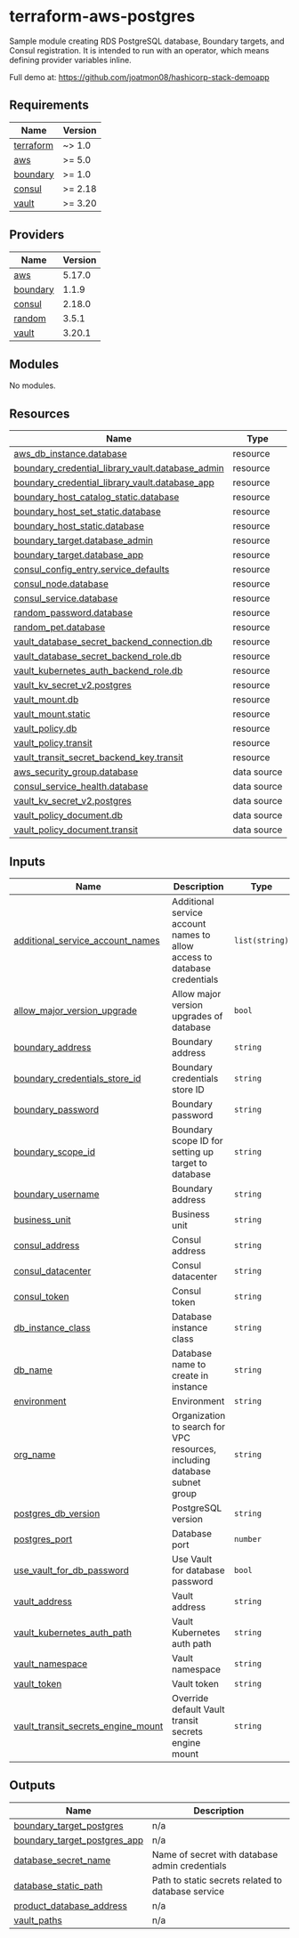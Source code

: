 # terraform-aws-postgres

Sample module creating RDS PostgreSQL database, Boundary targets, and Consul registration.
It is intended to run with an operator, which means defining provider variables inline.

Full demo at: https://github.com/joatmon08/hashicorp-stack-demoapp

## Requirements

| Name | Version |
|------|---------|
| <a name="requirement_terraform"></a> [terraform](#requirement\_terraform) | ~> 1.0 |
| <a name="requirement_aws"></a> [aws](#requirement\_aws) | >= 5.0 |
| <a name="requirement_boundary"></a> [boundary](#requirement\_boundary) | >= 1.0 |
| <a name="requirement_consul"></a> [consul](#requirement\_consul) | >= 2.18 |
| <a name="requirement_vault"></a> [vault](#requirement\_vault) | >= 3.20 |

## Providers

| Name | Version |
|------|---------|
| <a name="provider_aws"></a> [aws](#provider\_aws) | 5.17.0 |
| <a name="provider_boundary"></a> [boundary](#provider\_boundary) | 1.1.9 |
| <a name="provider_consul"></a> [consul](#provider\_consul) | 2.18.0 |
| <a name="provider_random"></a> [random](#provider\_random) | 3.5.1 |
| <a name="provider_vault"></a> [vault](#provider\_vault) | 3.20.1 |

## Modules

No modules.

## Resources

| Name | Type |
|------|------|
| [aws_db_instance.database](https://registry.terraform.io/providers/hashicorp/aws/latest/docs/resources/db_instance) | resource |
| [boundary_credential_library_vault.database_admin](https://registry.terraform.io/providers/hashicorp/boundary/latest/docs/resources/credential_library_vault) | resource |
| [boundary_credential_library_vault.database_app](https://registry.terraform.io/providers/hashicorp/boundary/latest/docs/resources/credential_library_vault) | resource |
| [boundary_host_catalog_static.database](https://registry.terraform.io/providers/hashicorp/boundary/latest/docs/resources/host_catalog_static) | resource |
| [boundary_host_set_static.database](https://registry.terraform.io/providers/hashicorp/boundary/latest/docs/resources/host_set_static) | resource |
| [boundary_host_static.database](https://registry.terraform.io/providers/hashicorp/boundary/latest/docs/resources/host_static) | resource |
| [boundary_target.database_admin](https://registry.terraform.io/providers/hashicorp/boundary/latest/docs/resources/target) | resource |
| [boundary_target.database_app](https://registry.terraform.io/providers/hashicorp/boundary/latest/docs/resources/target) | resource |
| [consul_config_entry.service_defaults](https://registry.terraform.io/providers/hashicorp/consul/latest/docs/resources/config_entry) | resource |
| [consul_node.database](https://registry.terraform.io/providers/hashicorp/consul/latest/docs/resources/node) | resource |
| [consul_service.database](https://registry.terraform.io/providers/hashicorp/consul/latest/docs/resources/service) | resource |
| [random_password.database](https://registry.terraform.io/providers/hashicorp/random/latest/docs/resources/password) | resource |
| [random_pet.database](https://registry.terraform.io/providers/hashicorp/random/latest/docs/resources/pet) | resource |
| [vault_database_secret_backend_connection.db](https://registry.terraform.io/providers/hashicorp/vault/latest/docs/resources/database_secret_backend_connection) | resource |
| [vault_database_secret_backend_role.db](https://registry.terraform.io/providers/hashicorp/vault/latest/docs/resources/database_secret_backend_role) | resource |
| [vault_kubernetes_auth_backend_role.db](https://registry.terraform.io/providers/hashicorp/vault/latest/docs/resources/kubernetes_auth_backend_role) | resource |
| [vault_kv_secret_v2.postgres](https://registry.terraform.io/providers/hashicorp/vault/latest/docs/resources/kv_secret_v2) | resource |
| [vault_mount.db](https://registry.terraform.io/providers/hashicorp/vault/latest/docs/resources/mount) | resource |
| [vault_mount.static](https://registry.terraform.io/providers/hashicorp/vault/latest/docs/resources/mount) | resource |
| [vault_policy.db](https://registry.terraform.io/providers/hashicorp/vault/latest/docs/resources/policy) | resource |
| [vault_policy.transit](https://registry.terraform.io/providers/hashicorp/vault/latest/docs/resources/policy) | resource |
| [vault_transit_secret_backend_key.transit](https://registry.terraform.io/providers/hashicorp/vault/latest/docs/resources/transit_secret_backend_key) | resource |
| [aws_security_group.database](https://registry.terraform.io/providers/hashicorp/aws/latest/docs/data-sources/security_group) | data source |
| [consul_service_health.database](https://registry.terraform.io/providers/hashicorp/consul/latest/docs/data-sources/service_health) | data source |
| [vault_kv_secret_v2.postgres](https://registry.terraform.io/providers/hashicorp/vault/latest/docs/data-sources/kv_secret_v2) | data source |
| [vault_policy_document.db](https://registry.terraform.io/providers/hashicorp/vault/latest/docs/data-sources/policy_document) | data source |
| [vault_policy_document.transit](https://registry.terraform.io/providers/hashicorp/vault/latest/docs/data-sources/policy_document) | data source |

## Inputs

| Name | Description | Type | Default | Required |
|------|-------------|------|---------|:--------:|
| <a name="input_additional_service_account_names"></a> [additional\_service\_account\_names](#input\_additional\_service\_account\_names) | Additional service account names to allow access to database credentials | `list(string)` | `[]` | no |
| <a name="input_allow_major_version_upgrade"></a> [allow\_major\_version\_upgrade](#input\_allow\_major\_version\_upgrade) | Allow major version upgrades of database | `bool` | `true` | no |
| <a name="input_boundary_address"></a> [boundary\_address](#input\_boundary\_address) | Boundary address | `string` | n/a | yes |
| <a name="input_boundary_credentials_store_id"></a> [boundary\_credentials\_store\_id](#input\_boundary\_credentials\_store\_id) | Boundary credentials store ID | `string` | n/a | yes |
| <a name="input_boundary_password"></a> [boundary\_password](#input\_boundary\_password) | Boundary password | `string` | n/a | yes |
| <a name="input_boundary_scope_id"></a> [boundary\_scope\_id](#input\_boundary\_scope\_id) | Boundary scope ID for setting up target to database | `string` | n/a | yes |
| <a name="input_boundary_username"></a> [boundary\_username](#input\_boundary\_username) | Boundary address | `string` | n/a | yes |
| <a name="input_business_unit"></a> [business\_unit](#input\_business\_unit) | Business unit | `string` | n/a | yes |
| <a name="input_consul_address"></a> [consul\_address](#input\_consul\_address) | Consul address | `string` | n/a | yes |
| <a name="input_consul_datacenter"></a> [consul\_datacenter](#input\_consul\_datacenter) | Consul datacenter | `string` | `null` | no |
| <a name="input_consul_token"></a> [consul\_token](#input\_consul\_token) | Consul token | `string` | n/a | yes |
| <a name="input_db_instance_class"></a> [db\_instance\_class](#input\_db\_instance\_class) | Database instance class | `string` | `"db.t3.micro"` | no |
| <a name="input_db_name"></a> [db\_name](#input\_db\_name) | Database name to create in instance | `string` | n/a | yes |
| <a name="input_environment"></a> [environment](#input\_environment) | Environment | `string` | n/a | yes |
| <a name="input_org_name"></a> [org\_name](#input\_org\_name) | Organization to search for VPC resources, including database subnet group | `string` | n/a | yes |
| <a name="input_postgres_db_version"></a> [postgres\_db\_version](#input\_postgres\_db\_version) | PostgreSQL version | `string` | `"14.9"` | no |
| <a name="input_postgres_port"></a> [postgres\_port](#input\_postgres\_port) | Database port | `number` | `5432` | no |
| <a name="input_use_vault_for_db_password"></a> [use\_vault\_for\_db\_password](#input\_use\_vault\_for\_db\_password) | Use Vault for database password | `bool` | `true` | no |
| <a name="input_vault_address"></a> [vault\_address](#input\_vault\_address) | Vault address | `string` | n/a | yes |
| <a name="input_vault_kubernetes_auth_path"></a> [vault\_kubernetes\_auth\_path](#input\_vault\_kubernetes\_auth\_path) | Vault Kubernetes auth path | `string` | `"kubernetes"` | no |
| <a name="input_vault_namespace"></a> [vault\_namespace](#input\_vault\_namespace) | Vault namespace | `string` | n/a | yes |
| <a name="input_vault_token"></a> [vault\_token](#input\_vault\_token) | Vault token | `string` | n/a | yes |
| <a name="input_vault_transit_secrets_engine_mount"></a> [vault\_transit\_secrets\_engine\_mount](#input\_vault\_transit\_secrets\_engine\_mount) | Override default Vault transit secrets engine mount | `string` | `"transit"` | no |

## Outputs

| Name | Description |
|------|-------------|
| <a name="output_boundary_target_postgres"></a> [boundary\_target\_postgres](#output\_boundary\_target\_postgres) | n/a |
| <a name="output_boundary_target_postgres_app"></a> [boundary\_target\_postgres\_app](#output\_boundary\_target\_postgres\_app) | n/a |
| <a name="output_database_secret_name"></a> [database\_secret\_name](#output\_database\_secret\_name) | Name of secret with database admin credentials |
| <a name="output_database_static_path"></a> [database\_static\_path](#output\_database\_static\_path) | Path to static secrets related to database service |
| <a name="output_product_database_address"></a> [product\_database\_address](#output\_product\_database\_address) | n/a |
| <a name="output_vault_paths"></a> [vault\_paths](#output\_vault\_paths) | n/a |
